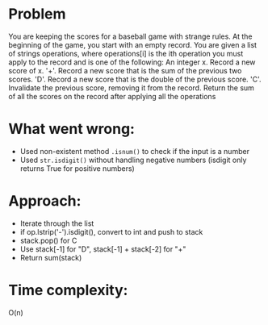 # Problem
You are keeping the scores for a baseball game with strange rules. At the beginning of the game, you start with an empty record.
You are given a list of strings operations, where operations[i] is the ith operation you must apply to the record and is one of the following:
An integer x.
Record a new score of x.
'+'.
Record a new score that is the sum of the previous two scores.
'D'.
Record a new score that is the double of the previous score.
'C'.
Invalidate the previous score, removing it from the record.
Return the sum of all the scores on the record after applying all the operations

# What went wrong:
- Used non-existent method `.isnum()` to check if the input is a number
- Used `str.isdigit()` without handling negative numbers (isdigit only returns True for positive numbers)

# Approach:
- Iterate through the list
- if op.lstrip('-').isdigit(), convert to int and push to stack
- stack.pop() for C
- Use stack[-1] for "D", stack[-1] + stack[-2] for "+"
- Return sum(stack)

# Time complexity:
O(n) 
